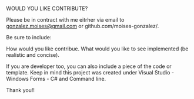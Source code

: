  WOULD YOU LIKE CONTRIBUTE?
 
 Please be in contract with me eitrher via email to   gonzalez.moises@gmail.com or github.com/moises-gonzalez/. 

Be sure to include: 
 
 How would you like contribue. 
 What would you like to see implemented (be realistic and concise).
 
 If you are developer too, you can also include a piece of the code or template. 
 Keep in mind this project was created under Visual Studio - Windows Forms - C# and Command line.
 
  

 
 Thank you!!
